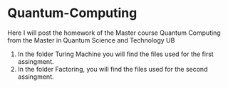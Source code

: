 # Quantum-Computing
Here I will post the homework of the Master course Quantum Computing from the Master in Quantum Science and Technology UB
1. In the folder Turing Machine you will find the files used for the first assingment.
2. In the folder Factoring, you will find the files used for the second assingment.
